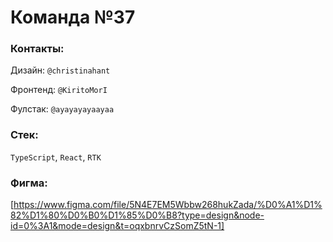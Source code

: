 # Команда №37

### Контакты:

Дизайн: `@christinahant`

Фронтенд: `@KiritoMorI`

Фулстак: `@ayayayayaayaa`

### Стек:
`TypeScript`, `React`, `RTK`

### Фигма:
[https://www.figma.com/file/5N4E7EM5Wbbw268hukZada/%D0%A1%D1%82%D1%80%D0%B0%D1%85%D0%B8?type=design&node-id=0%3A1&mode=design&t=oqxbnrvCzSomZ5tN-1]
